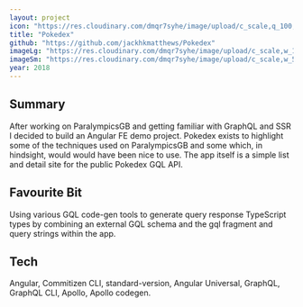 ```yaml
---
layout: project
icon: "https://res.cloudinary.com/dmqr7syhe/image/upload/c_scale,q_100,w_200/v1576517068/jackhkmatthews.com/icons/pokedex-icon_imcp4r.png"
title: "Pokedex"
github: "https://github.com/jackhkmatthews/Pokedex"
imageLg: "https://res.cloudinary.com/dmqr7syhe/image/upload/c_scale,w_1000/v1576517136/jackhkmatthews.com/images/Screenshot_2019-12-16_at_17.10.55_waq0tw.png"
imageSm: "https://res.cloudinary.com/dmqr7syhe/image/upload/c_scale,w_500/v1576517136/jackhkmatthews.com/images/Screenshot_2019-12-16_at_17.10.55_waq0tw.png"
year: 2018
---
```


## Summary

After working on ParalympicsGB and getting familiar with GraphQL and SSR I decided to build an Angular FE demo project. Pokedex exists to highlight some of the techniques used on ParalympicsGB and some which, in hindsight, would would have been nice to use. The app itself is a simple list and detail site for the public Pokedex GQL API.

## Favourite Bit

Using various GQL code-gen tools to generate query response TypeScript types by combining an external GQL schema and the gql fragment and query strings within the app.

## Tech

Angular, Commitizen CLI, standard-version, Angular Universal, GraphQL, GraphQL CLI, Apollo, Apollo codegen.
